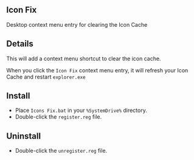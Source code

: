 ## Icon Fix
Desktop context menu entry for clearing the Icon Cache


## Details
This will add a context menu shortcut to clear the icon cache.

When you click the `Icon Fix` context menu entry, it will refresh your Icon Cache and restart `explorer.exe`


## Install
 * Place `Icons Fix.bat` in your `%SystemDrive%` directory.
 * Double-click the `register.reg` file.


## Uninstall
 * Double-click the `unregister.reg` file.
